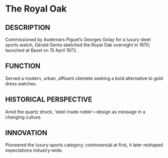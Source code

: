 # The Royal Oak

## DESCRIPTION
Commissioned by Audemars Piguet’s Georges Golay for a luxury steel sports watch, Gérald Genta sketched the Royal Oak overnight in 1970; launched at Basel on 15 April 1972.

## FUNCTION
Served a modern, urban, affluent clientele seeking a bold alternative to gold dress watches.

## HISTORICAL PERSPECTIVE
Amid the quartz shock, ‘steel made noble’—design as message in a changing culture.

## INNOVATION
Pioneered the luxury‑sports category; controversial at first, it later reshaped expectations industry‑wide.
